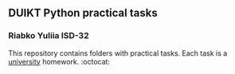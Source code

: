 ## DUIKT Python practical tasks

### Riabko Yuliia ISD-32

This repository contains folders with practical tasks. Each task is a [university](https://duikt.edu.ua/ua/) homework. :octocat:

